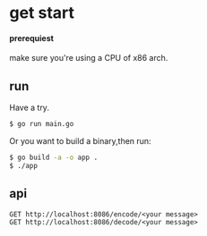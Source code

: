 # get start

#### prerequiest

make sure you're using a CPU of x86 arch.

## run

Have a try.

```bash
$ go run main.go
```

Or you want to build a binary,then run:

```sh
$ go build -a -o app .
$ ./app
```

## api

```
GET http://localhost:8086/encode/<your message>
GET http://localhost:8086/decode/<your message>
```
